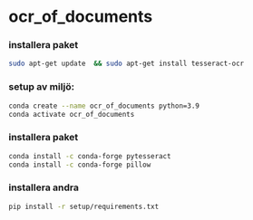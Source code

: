 # ocr_of_documents

### installera paket
```bash
sudo apt-get update  && sudo apt-get install tesseract-ocr
```

### setup av miljö:
```bash
conda create --name ocr_of_documents python=3.9
conda activate ocr_of_documents
```
### installera paket
```bash
conda install -c conda-forge pytesseract
conda install -c conda-forge pillow
```

### installera andra
```bash
pip install -r setup/requirements.txt
```



